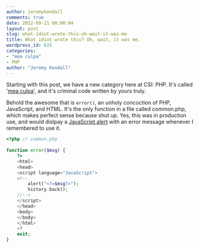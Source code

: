 ```yaml
---
author: jeremykendall
comments: true
date: 2012-09-21 08:00:04
layout: post
slug: what-idiot-wrote-this-oh-wait-it-was-me
title: What idiot wrote this? Oh, wait, it was me.
wordpress_id: 615
categories:
- "mea culpa"
- PHP
author: "Jeremy Kendall"
---
```


Starting with this post, we have a new category here at CSI: PHP.  It's called 
'[mea culpa](/blog/categories/mea-culpa/)', and it's criminal 
code written by yours truly.

Behold the awesome that is `error()`, an unholy concoction of PHP, JavaScript, 
and HTML.  It's the only function in a file called common.php, which makes 
perfect sense because shut up.  Yes, this was in production use, and would 
dislpay a [JavaScript alert](http://www.w3schools.com/jsref/met_win_alert.asp) 
with an error message whenever I remembered to use it.

``` php
<?php // common.php
 
function error($msg) {
    ?>
    <html>
    <head>
    <script language="JavaScript">
    <!--
        alert("<?=$msg?>");
        history.back();
    //-->
    </script>
    </head>
    <body>
    </body>
    </html>
    <?
    exit;
}
```

